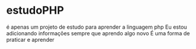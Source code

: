 # estudoPHP
é apenas um projeto de estudo para aprender a linguagem php
Eu estou adicionando informações sempre que aprendo algo novo
É uma forma de praticar e aprender
